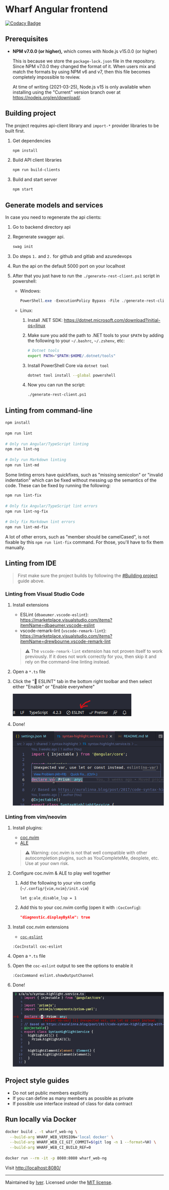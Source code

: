# Wharf Angular frontend

[![Codacy Badge](https://app.codacy.com/project/badge/Grade/89402a769e2d4b70ba15ff29992ae6ed)](https://www.codacy.com/gh/iver-wharf/wharf-web/dashboard?utm_source=github.com&amp;utm_medium=referral&amp;utm_content=iver-wharf/wharf-web&amp;utm_campaign=Badge_Grade)

## Prerequisites

- **NPM v7.0.0 (or higher),** which comes with Node.js v15.0.0 (or higher)

  This is because we store the `package-lock.json` file in the repository.
  Since NPM v7.0.0 they changed the format of it. When users mix and match the
  formats by using NPM v6 and v7, then this file becomes completely impossible
  to review.

  At time of writing (2021-03-25), Node.js v15 is only available when
  installing using the "Current" version branch over at
  <https://nodejs.org/en/download/>.

## Building project

The project requires api-client library and `import-*` provider libraries to be
built first.

1. Get dependencies

   ```bash
   npm install
   ```

2. Build API client libraries

   ```bash
   npm run build-clients
   ```

3. Build and start server

   ```bash
   npm start
   ```

## Generate models and services

In case you need to regenerate the api clients:

1. Go to backend directory api

2. Regenerate swagger api.

   ```powershell
   swag init
   ```

3. Do steps `1.` and `2.` for github and gitlab and azuredevops

4. Run the api on the default 5000 port on your localhost

5. After that you just have to run the `./generate-rest-client.ps1` script in
   powershell:

   - Windows:

     ```powershell
     PowerShell.exe -ExecutionPolicy Bypass -File ./generate-rest-client.ps1
     ```

   - Linux:

     1. Install .NET SDK: <https://dotnet.microsoft.com/download?initial-os=linux>

     2. Make sure you add the path to .NET tools to your `$PATH` by adding the
        following to your `~/.bashrc`, `~/.zshenv`, etc:

        ```sh
        # Dotnet tools
        export PATH="$PATH:$HOME/.dotnet/tools"
        ```

     3. Install PowerShell Core via `dotnet tool`

        ```sh
        dotnet tool install --global powershell
        ```

     4. Now you can run the script:

        ```sh
        ./generate-rest-client.ps1
        ```

## Linting from command-line

```sh
npm install

npm run lint

# Only run Angular/TypeScript linting
npm run lint-ng

# Only run Markdown linting
npm run lint-md
```

Some linting errors have quickfixes, such as "missing semicolon" or
"invalid indentation" which can be fixed without messing up the semantics of the
code. These can be fixed by running the following:

```sh
npm run lint-fix

# Only fix Angular/TypeScript lint errors
npm run lint-ng-fix

# Only fix Markdown lint errors
npm run lint-md-fix
```

A lot of other errors, such as "member should be camelCased", is not fixable by
this `npm run lint-fix` command. For those, you'll have to fix them manually.

## Linting from IDE

> First make sure the project builds by following the [#Building project](#building-project)
> guide above.

### Linting from Visual Studio Code

1. Install extensions

   - ESLint (`dbaeumer.vscode-eslint`): <https://marketplace.visualstudio.com/items?itemName=dbaeumer.vscode-eslint>
   - vscode-remark-lint (`vscode-remark-lint`): <https://marketplace.visualstudio.com/items?itemName=drewbourne.vscode-remark-lint>

   > :warning: The `vscode-remark-lint` extension has not proven itself to work
   > previously. If it does not work correctly for you, then skip it and rely
   > on the command-line linting instead.

2. Open a `*.ts` file

3. Click the "🚫 ESLINT" tab in the bottom right toolbar and then select
   either "Enable" or "Enable everywhere"

   ![ESLINT button in toolbar](./docs/linting-in-vscode-enable.png)

4. Done!

   ![ESLINT extension in action inside VS Code](./docs/linting-in-vscode.png)

### Linting from vim/neovim

1. Install plugins:

   - [coc.nvim](https://github.com/neoclide/coc-eslint)
   - [ALE](https://github.com/dense-analysis/ale)

   > :warning: Warning: coc.nvim is not that well compatible with other
   > autocompletion plugins, such as YouCompleteMe, deoplete, etc. Use at your
   > own risk.

2. Configure coc.nvim & ALE to play well together

   1. Add the following to your vim config (`~/.config/{vim,nvim}/init.vim`)

      ```vim
      let g:ale_disable_lsp = 1
      ```

   2. Add this to your coc.nvim config (open it with `:CocConfig`):

      ```json
      "diagnostic.displayByAle": true
      ```

3. Install coc.nvim extensions

   - [`coc-eslint`](https://github.com/neoclide/coc-eslint)

   ```vim
   :CocInstall coc-eslint
   ```

4. Open a `*.ts` file

5. Open the `coc-eslint` output to see the options to enable it

   ```vim
   :CocCommand eslint.showOutputChannel
   ```

6. Done!

   ![coc-eslint in action inside neovide](./docs/linting-in-neovide.png)

## Project style guides

- Do not set public members explicitly
- If you can define as many members as possible as private
- If possible use interface instead of class for data contract

## Run locally via Docker

```sh
docker build . -t wharf_web-ng \
  --build-arg WHARF_WEB_VERSION='local docker' \
  --build-arg WHARF_WEB_CI_GIT_COMMIT=$(git log -n 1 --format=%H) \
  --build-arg WHARF_WEB_CI_BUILD_REF=0

docker run --rm -it -p 8080:8080 wharf_web-ng
```

Visit <http://localhost:8080/>

---

Maintained by [Iver](https://www.iver.com/en).
Licensed under the [MIT license](./LICENSE).
